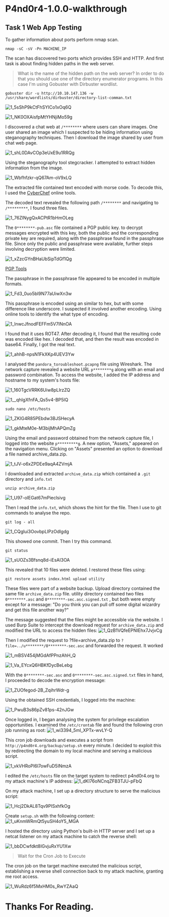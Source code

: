 # P4nd0r4-1.0.0-walkthrough

## Task 1 Web App Testing

To gather information about ports perform nmap scan.

```
nmap -sC -sV -Pn MACHINE_IP
```

The scan has discovered two ports which provides SSH and HTTP. And first task is about finding hidden paths in the web server.
> What is the name of the hidden path on the web server?
In order to do that you should use one of the directory enumerator programs. In this case I'm using Gobuster with Dirbuster wordlist.
```
gobuster dir -u http://10.10.147.136 -w /usr/share/wordlists/dirbuster/directory-list-comman.txt
```

![1_5sShP9kCtFhSYICo1xOq6Q](https://github.com/user-attachments/assets/dc3dd101-e0fd-4723-a3e5-5a5168a52c14)

![1_NK0OXAisfpMtYHNjiMo59g](https://github.com/user-attachments/assets/2aab6009-0fe0-4eb7-98c0-8739642b8b89)

I discovered a chat web at `/********` where users can share images. One user shared an image which I suspected to be hiding information using steganography techniques. Then I download the image shared by user from chat web page.

![1_shL0DAvCOp3eUxE9u1RRQg](https://github.com/user-attachments/assets/701cff0c-faf1-4dd2-bcc4-ccf1477e83aa)

Using the steganography tool stegcracker. I attempted to extract hidden information from the image.

![1_Wbfhfzkr-qQ67Am-oV9xLQ](https://github.com/user-attachments/assets/321ff90e-e042-4610-a7c8-69bbb04561be)

The extracted file contained text encoded with morse code. To decode this, I used the <a href="https://gchq.github.io/CyberChef/">CyberChef</a> online tools.

The decoded text revealed the following path `/********` and navigating to `/*********`, I found three files.

![1_76ZlNygQxACPtR1bHmOLeg](https://github.com/user-attachments/assets/5fed7f73-86e6-4b3a-b215-f34437025a5d)

The `0********-pub.asc` file contained a PGP public key. to decrypt messages encrypted with this key, both the public and the corresponding private key are required, along with the passphrase found in the passphrase file. Since only the public and passphrase were available, further steps involving decryption were limited.

![1_xZzcGYnBHaUbSipTdGf1Qg](https://github.com/user-attachments/assets/d3261743-325f-4b99-a61f-51c966aacd51)

<a href="https://pgptool.org/">PGP Tools</a>

The passphrase in the passphrase file appeared to be encoded in multiple formats.

![1_Fd3_0uo5bl9N77aUiwXn3w](https://github.com/user-attachments/assets/db3cfab1-9b43-4cce-b3ac-59abeb9b8fc9)

This passphrase is encoded using an similar to hex, but with some difference like underscore. I suspected it involved another encoding. Using online tools to identify the what type of encoding.

![1_lnwcJfnodFEFFm5V7lNnOA](https://github.com/user-attachments/assets/458e4b36-b189-47be-be7f-4ceb0054de0a)

I found that it uses ROT47. After decoding it, I found that the resulting code was encoded like hex. I decoded that, and then the result was encoded in base64. Finally, I got the real text.

![1_ahhB-npsN1FkXKp4UEV3Yw](https://github.com/user-attachments/assets/d7a05746-5a2a-4684-9a53-e7cd3ee5b23e)

I analysed the `pandora_toroubleshoot.pcapng` file using Wireshark. The network capture revealed a website URL `p********g` along with an email and password combination.
To access the website, I added the IP address and hostname to my system's hosts file:

![1_160TgcVRRK6Uiw8pLIrzZQ](https://github.com/user-attachments/assets/184f4546-94ed-4ff7-8a97-0f158e55c600)

![1__qhIgXfnFA_Qs5v4-BP5lQ](https://github.com/user-attachments/assets/5e3e91e6-ba26-4df6-a73e-c9783589e51b)

```
sudo nano /etc/hosts
```

![1_ZKIG4R85PEbdw3BJSHecyA](https://github.com/user-attachments/assets/02317802-6069-41e3-98cf-933b321d242b)

![1_gkMteM0e-M3bijMhAPQmZg](https://github.com/user-attachments/assets/02456ff4-3d0c-4d24-a67c-f0ee67c92e02)

Using the email and password obtained from the network capture file, I logged into the website `p*********g`. A new option, "Assets," appeared on the navigation menu. Clicking on "Assets" presented an option to download a file named archive_data.zip.

![1_tJV-o6xZPDEe9aqA4ZVmjA](https://github.com/user-attachments/assets/5d561ca8-719f-452a-9b48-ce9b20360c17)

I downloaded and extracted `archive_data.zip` which contained a `.git` directory and `info.txt`

```
unzip archive_data.zip
```
![1_U97-olEGat67mPieclsivg](https://github.com/user-attachments/assets/3ae6b920-8e82-4549-b83c-d35653e4d1c6)

Then I read the `info.txt`, which shows the hint for the file. Then I use to git commands to analyse the repo.

```
git log - all
```
![1_CQglui3OovbpLIPzOdIgdg](https://github.com/user-attachments/assets/1f6600cc-0681-435e-8925-011683c3c49d)

This showed one commit. Then I try this command.

```
git status
```

![1_sUOZs3Bfsnq8d-iEsAI3OA](https://github.com/user-attachments/assets/7d58dca8-8546-4a86-b124-d62e0cc6af33)

This revealed that 10 files were deleted. I restored these files using:

```
git restore assets index.html upload utility
```

These files were part of a website backup. Upload directory contained the same file `archive_data.zip` file. utility directory contained two files `0********.asc` and `0********-sec.asc.signed.txt` , but both were empty except for a message: "Do you think you can pull off some digital wizardry and get this file another way?"

The message suggested that the files might be accessible via the website. I used Burp Suite to intercept the download request for ``archive_data.zip`` and modified the URL to access the hidden files:
![1_QzB1VQfeEPNIEhx7JvjvCg](https://github.com/user-attachments/assets/77e9914f-d6cf-49ae-8528-b2b606398040)

Then I modified the request to ?file=archive_data.zip to `?file=../u********/0********-sec.asc` and forwarded the request. It worked

![1_mBSV454jMGdAfPPnzAhH_Q](https://github.com/user-attachments/assets/786e99eb-c69a-4486-aaf0-8fbf278ef9f0)

![1_Va_EYcxQ6HBKfDycBeLebg](https://github.com/user-attachments/assets/aabd36f9-8705-4b53-ac60-8fb8e38740bd)

With the `0********-sec.asc` and `0********-sec.asc.signed.txt` files in hand, I proceeded to decode the encryption message:

![1_ZUOfegod-2B_ZqihrWdr-g](https://github.com/user-attachments/assets/a6ab9e5f-ad75-48e1-a3d5-39365ab4dab0)

Using the obtained SSH credentials, I logged into the machine:

![1_PwuB3s86pZv81ps-42nJGw](https://github.com/user-attachments/assets/353e04d2-0c00-498a-b39d-d8c63163e756)

Once logged in, I began analysing the system for privilege escalation opportunities. I examined the `/etc/crontab` file and found the following cron job running as root:
![1_wi3394_5ml_XPTx-wvLY-Q](https://github.com/user-attachments/assets/1711e5cd-1114-4d91-8be5-7e67837c1397)

This cron job downloads and executes a script from `http://p4nd0r4.org/backup/setup.sh` every minute. I decided to exploit this by redirecting the domain to my local machine and serving a malicious script.

![1_vkVHRoPI6l7owFuD5INmzA](https://github.com/user-attachments/assets/8f7be2bd-02d6-4186-a17d-c0f3f0347013)

I edited the `/etc/hosts` file on the target system to redirect p4nd0r4.org to my attack machine's IP address:
![1_dKI76oNCnqZFB3TJU-pFbQ](https://github.com/user-attachments/assets/01fde217-2acc-4f22-8559-81071abd1a14)

On my attack machine, I set up a directory structure to serve the malicious script:

![1_Hcj2DkAL8Tqv9PISxhfkOg](https://github.com/user-attachments/assets/9f1b123d-8078-4d96-9178-13a790ce5986)

Create `setup.sh` with the following content:
![1_uKnmWRmQt5yuSH4oY5_MGA](https://github.com/user-attachments/assets/685a29b7-00a9-4db0-bfd7-bf27787b3ba4)


I hosted the directory using Python's built-in HTTP server and I set up a netcat listener on my attack machine to catch the reverse shell:

![1_bbDCwfdkt8IGvjuRxYU1Xw](https://github.com/user-attachments/assets/9f3b5c7f-5cd3-4b9f-a572-fe382cc07a61)

> Wait for the Cron Job to Execute

The cron job on the target machine executed the malicious script, establishing a reverse shell connection back to my attack machine, granting me root access.

![1_WuRdz6f5MxHM0s_RwYZAaQ](https://github.com/user-attachments/assets/692554bb-218e-4ea9-8494-a966d279ae0c)

# Thanks For Reading.


